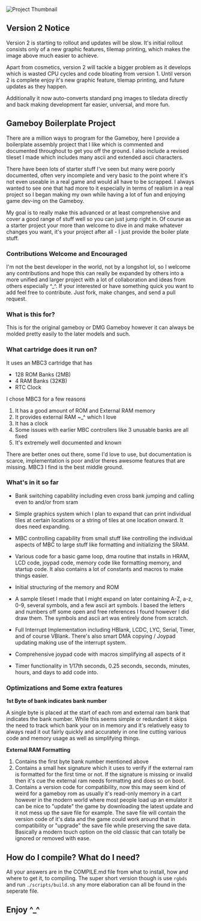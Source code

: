 ![Project Thumbnail](https://i.imgur.com/q7Lt2YP.png)

## Version 2 Notice

Version 2 is starting to rollout and updates will be slow. It's initial rollout
consists only of a new graphic features, tilemap printing, which makes the image
above much easier to achieve.

Apart from cosmetics, version 2 will tackle a bigger problem as it develops which
is wasted CPU cycles and code bloating from version 1. Until verson 2 is complete
enjoy it's new graphic feature, tilemap printing, and future updates as they happen.

Additionally it now auto-converts standard png images to tiledata directly and back
making development far easier, universal, and more fun.

## Gameboy Boilerplate Project
There are a million ways to program for the Gameboy, here I provide
a boilerplate assembly project that I like which is commented and 
documented throughout to get you off the ground. I also include a revised
tileset I made which includes many ascii and extended ascii characters.

There have been lots of starter stuff I've seen but many were poorly 
documented, often very incomplete and very basic to the point where it's
not even useable in a real game and would all have to be scrapped. I always 
wanted to see one that had more to it especially in terms of realism in a 
real project so I began making my own while having a lot of fun and enjoying 
game dev-ing on the Gameboy.

My goal is to really make this advanced or at least comprehensive and cover 
a good range of stuff well so you can just jump right in. Of course as a 
starter project your more than welcome to dive in and make whatever changes 
you want, it's your project after all - I just provide the boiler plate stuff.

### Contributions Welcome and Encouraged

I'm not the best developer in the world, not by a longshot lol, so I 
welcome any contributions and hope this can really be expanded by others into
a more unified and larger project with a lot of collaboration and ideas from
others especially ^_^. If your interested or have something quick you want 
to add feel free to contribute. Just fork, make changes, and send a pull request.

### What is this for?

This is for the original gameboy or DMG Gameboy however it can always
be molded pretty easily to the later models and such.

### What cartridge does it run on?

It uses an MBC3 cartridge that has 

* 128 ROM Banks (2MB)
* 4 RAM Banks (32KB)
* RTC Clock

I chose MBC3 for a few reasons

1. It has a good amount of ROM and External RAM memory
2. It provides external RAM ~_^ which I love
3. It has a clock
4. Some issues with earlier MBC controllers like 3 unusable banks are all fixed
5. It's extremely well documented and known

There are better ones out there, some I'd love to use, but documentation
is scarce, implementation is poor and/or theres awesome features that are 
missing. MBC3 I find is the best middle ground.

### What's in it so far

* Bank switching capability including even cross bank jumping and calling
even to and/or from sram

* Simple graphics system which I plan to expand that can print individual
tiles at certain locations or a string of tiles at one location onward.
It does need expanding.

* MBC controlling capability from small stuff like controlling the individual 
aspects of MBC to large stuff like formatting and initializing the SRAM.

* Various code for a basic game loop, dma routine that installs in HRAM,
LCD code, joypad code, memory code like formatting memory, and startup code.
It also contains a lot of constants and macros to make things easier.

* Initial structuring of the memory and ROM

* A sample tileset I made that I might expand on later containing 
A-Z, a-z, 0-9, several symbols, and a few ascii art symbols. I based the 
letters and numbers off some open and free references I found however I 
did draw them. The symbols and ascii art was entirely done from scratch.

* Full Interrupt Implementation including HBlank, LCDC, LYC, Serial, Timer,
and of course VBlank. There's also smart DMA copying / Joypad updating making
use of the interrupt system.

* Comprehensive joypad code with macros simplifying all aspects of it

* Timer functionality in 1/17th seconds, 0.25 seconds, seconds, minutes, 
hours, and days to add code into.

### Optimizations and Some extra features

**1st Byte of bank indicates bank number**

A single byte is placed at the start of each rom and external ram bank
that indicates the bank number. While this seems simple or redundant
it skips the need to track which bank your on in memory and it's relatively
easy to always read it out fairly quickly and accurately in one line cutting 
various code and memory usage as well as simplifying things.

**External RAM Formatting**

1. Contains the first byte bank number mentioned above
2. Contains a small hex signature which it uses to verify if the external ram is 
formatted for the first time or not. If the signature is missing or invalid 
then it's cue the external ram needs formatting and does so on boot.
3. Contains a version code for compatibility, now this may seem kind of weird
for a gameboy rom as usually it's read-only memory in a cart however in the modern
world where most people load up an emulator it can be nice to "update" the game
by downloading the latest update and it not mess up the save file for example.
The save file will contain the version code of it's data and the game could
work around that in compatibility or "upgrade" the save file while preserving
the save data. Basically a modern touch option on the old classic that can
totally be ignored or removed with ease.

## How do I compile? What do I need?

All your answers are in the COMPILE.md file from what to install, how and where 
to get it, to compiling. The super short version though is use `rgbds` and run
`./scripts/build.sh` any more elaboration can all be found in the seperate file.

## Enjoy ^_^
